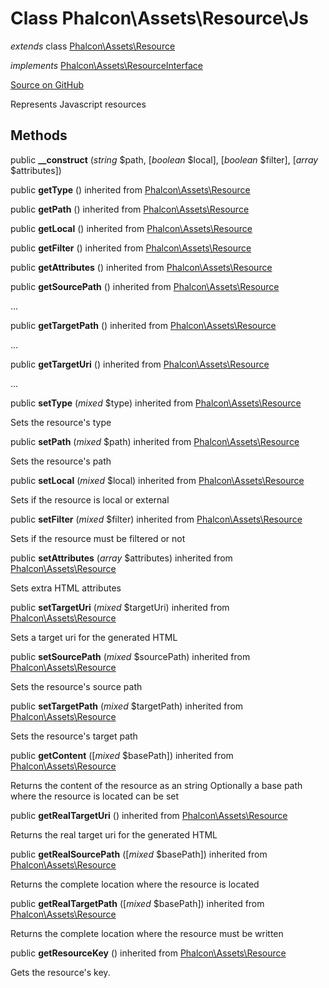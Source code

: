 # Class **Phalcon\\Assets\\Resource\\Js**

*extends* class [Phalcon\Assets\Resource](/en/3.1/api/Phalcon_Assets_Resource)

*implements* [Phalcon\Assets\ResourceInterface](/en/3.1/api/Phalcon_Assets_ResourceInterface)

<a href="https://github.com/phalcon/cphalcon/blob/master/phalcon/assets/resource/js.zep" class="btn btn-default btn-sm">Source on GitHub</a>

Represents Javascript resources


## Methods
public  **__construct** (*string* $path, [*boolean* $local], [*boolean* $filter], [*array* $attributes])





public  **getType** () inherited from [Phalcon\Assets\Resource](/en/3.1/api/Phalcon_Assets_Resource)





public  **getPath** () inherited from [Phalcon\Assets\Resource](/en/3.1/api/Phalcon_Assets_Resource)





public  **getLocal** () inherited from [Phalcon\Assets\Resource](/en/3.1/api/Phalcon_Assets_Resource)





public  **getFilter** () inherited from [Phalcon\Assets\Resource](/en/3.1/api/Phalcon_Assets_Resource)





public  **getAttributes** () inherited from [Phalcon\Assets\Resource](/en/3.1/api/Phalcon_Assets_Resource)





public  **getSourcePath** () inherited from [Phalcon\Assets\Resource](/en/3.1/api/Phalcon_Assets_Resource)

...


public  **getTargetPath** () inherited from [Phalcon\Assets\Resource](/en/3.1/api/Phalcon_Assets_Resource)

...


public  **getTargetUri** () inherited from [Phalcon\Assets\Resource](/en/3.1/api/Phalcon_Assets_Resource)

...


public  **setType** (*mixed* $type) inherited from [Phalcon\Assets\Resource](/en/3.1/api/Phalcon_Assets_Resource)

Sets the resource's type



public  **setPath** (*mixed* $path) inherited from [Phalcon\Assets\Resource](/en/3.1/api/Phalcon_Assets_Resource)

Sets the resource's path



public  **setLocal** (*mixed* $local) inherited from [Phalcon\Assets\Resource](/en/3.1/api/Phalcon_Assets_Resource)

Sets if the resource is local or external



public  **setFilter** (*mixed* $filter) inherited from [Phalcon\Assets\Resource](/en/3.1/api/Phalcon_Assets_Resource)

Sets if the resource must be filtered or not



public  **setAttributes** (*array* $attributes) inherited from [Phalcon\Assets\Resource](/en/3.1/api/Phalcon_Assets_Resource)

Sets extra HTML attributes



public  **setTargetUri** (*mixed* $targetUri) inherited from [Phalcon\Assets\Resource](/en/3.1/api/Phalcon_Assets_Resource)

Sets a target uri for the generated HTML



public  **setSourcePath** (*mixed* $sourcePath) inherited from [Phalcon\Assets\Resource](/en/3.1/api/Phalcon_Assets_Resource)

Sets the resource's source path



public  **setTargetPath** (*mixed* $targetPath) inherited from [Phalcon\Assets\Resource](/en/3.1/api/Phalcon_Assets_Resource)

Sets the resource's target path



public  **getContent** ([*mixed* $basePath]) inherited from [Phalcon\Assets\Resource](/en/3.1/api/Phalcon_Assets_Resource)

Returns the content of the resource as an string
Optionally a base path where the resource is located can be set



public  **getRealTargetUri** () inherited from [Phalcon\Assets\Resource](/en/3.1/api/Phalcon_Assets_Resource)

Returns the real target uri for the generated HTML



public  **getRealSourcePath** ([*mixed* $basePath]) inherited from [Phalcon\Assets\Resource](/en/3.1/api/Phalcon_Assets_Resource)

Returns the complete location where the resource is located



public  **getRealTargetPath** ([*mixed* $basePath]) inherited from [Phalcon\Assets\Resource](/en/3.1/api/Phalcon_Assets_Resource)

Returns the complete location where the resource must be written



public  **getResourceKey** () inherited from [Phalcon\Assets\Resource](/en/3.1/api/Phalcon_Assets_Resource)

Gets the resource's key.



